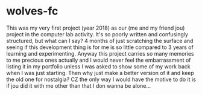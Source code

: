 # wolves-fc

This was my very first project (year 2018) as our (me and my friend jou) project in the computer lab activity.
It's so poorly written and confusingly structured, but what can I say? 4 months of just scratching the surface and seeing if this development thing is for me is so little compared to 3 years of learning and experimenting.
Anyway this project carries so many memories to me precious ones actually and I would never feel the embarrassment of listing it in my portfolio unless I was asked to show some of my work back when I was just starting.
Then why just make a better version of it and keep the old one for nostalgia? CZ the only way I would have the motive to do it is if jou did it with me other than that I don wanna be alone...
